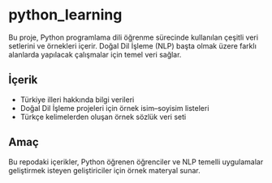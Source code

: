 # python_learning

Bu proje, Python programlama dili öğrenme sürecinde kullanılan çeşitli veri setlerini ve örnekleri içerir. Doğal Dil İşleme (NLP) başta olmak üzere farklı alanlarda yapılacak çalışmalar için temel veri sağlar.

## İçerik

- Türkiye illeri hakkında bilgi verileri  
- Doğal Dil İşleme projeleri için örnek isim–soyisim listeleri  
- Türkçe kelimelerden oluşan örnek sözlük veri seti  

## Amaç

Bu repodaki içerikler, Python öğrenen öğrenciler ve NLP temelli uygulamalar geliştirmek isteyen geliştiriciler için örnek materyal sunar.
